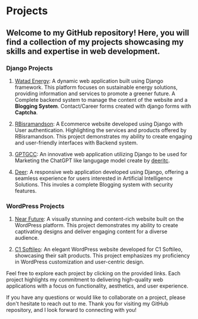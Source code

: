 # Projects

## Welcome to my GitHub repository! Here, you will find a collection of my projects showcasing my skills and expertise in web development.

### Django Projects
1. [Watad Energy](www.watadenergy.com): A dynamic web application built using Django framework. This platform focuses on sustainable energy solutions, providing information and services to promote a greener future. A Complete backend system to manage the content of the website and a <b>Blogging System</b>. Contact/Career forms created with django forms with <b>Captcha</b>.

2. [RBisramandson](https://www.rbisramandsons.com/): A Ecommerce website developed using Django with User authentication. Highlighting the services and products offered by RBisramandson. This project demonstrates my ability to create engaging and user-friendly interfaces with Backend system.

3. [GPTGCC](http://gptgcc.com/): An innovative web application utilizing Django to be used for Marketing the ChatGPT like langugage model create by [deeritc](deeritc.com). 

4. [Deer](https://deer.herokuapp.com/): A responsive web application developed using Django, offering a seamless experience for users interested in Artificial Intelligence Solutions. This involes a complete Blogging system with security features.

### WordPress Projects
1. [Near Future](https://nearfuture.website/): A visually stunning and content-rich website built on the WordPress platform. This project demonstrates my ability to create captivating designs and deliver engaging content for a diverse audience.

2. [C1 Softileo](https://c1.softileo.com/): An elegant WordPress website developed for C1 Softileo, showcasing their salt products. This project emphasizes my proficiency in WordPress customization and user-centric design.

Feel free to explore each project by clicking on the provided links. Each project highlights my commitment to delivering high-quality web applications with a focus on functionality, aesthetics, and user experience.

If you have any questions or would like to collaborate on a project, please don't hesitate to reach out to me. Thank you for visiting my GitHub repository, and I look forward to connecting with you!
